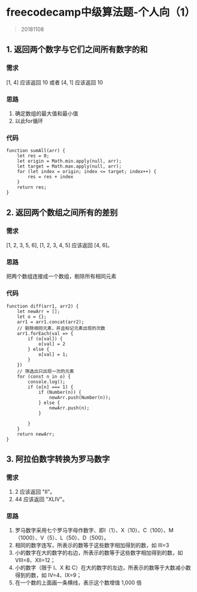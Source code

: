 # freecodecamp中级算法题-个人向（1）
> 20181108

## 1. 返回两个数字与它们之间所有数字的和
### 需求
[1, 4] 应该返回 10 或者 [4, 1] 应该返回 10

### 思路
1. 确定数组的最大值和最小值
2. 以此for循环

### 代码
```
function sumAll(arr) {
    let res = 0;
    let origin = Math.min.apply(null, arr);
    let target = Math.max.apply(null, arr);
    for (let index = origin; index <= target; index++) {
        res = res + index
    }
    return res;
}
```

## 2. 返回两个数组之间所有的差别
### 需求
[1, 2, 3, 5, 6], [1, 2, 3, 4, 5] 应该返回 [4, 6]。

### 思路
把两个数组连接成一个数组，剔除所有相同元素

### 代码
```
function diff(arr1, arr2) {
    let newArr = [];
    let o = {};
    arr1 = arr1.concat(arr2);
    // 剔除相同元素，并且标记元素出现的次数
    arr1.forEach(val => {
        if (o[val]) {
            o[val] = 2
        } else {
            o[val] = 1;
        }
    })
    // 筛选出只出现一次的元素
    for (const n in o) {
        console.log();
        if (o[n] === 1) {
            if (Number(n)) {
                newArr.push(Number(n));
            } else {
                newArr.push(n);
            }
            
        }
    }
    return newArr;
}
```

## 3. 阿拉伯数字转换为罗马数字
### 需求
1. 2 应该返回 "II"。
2. 44 应该返回 "XLIV"。

### 思路
1. 罗马数字采用七个罗马字母作数字、即Ⅰ（1）、X（10）、C（100）、M（1000）、V（5）、L（50）、D（500）。
2. 相同的数字连写，所表示的数等于这些数字相加得到的数，如 Ⅲ=3
3. 小的数字在大的数字的右边，所表示的数等于这些数字相加得到的数，如 Ⅷ=8、Ⅻ=12；
4. 小的数字（限于 Ⅰ、X 和 C）在大的数字的左边，所表示的数等于大数减小数得到的数，如 Ⅳ=4、Ⅸ=9；
5. 在一个数的上面画一条横线，表示这个数增值 1,000 倍